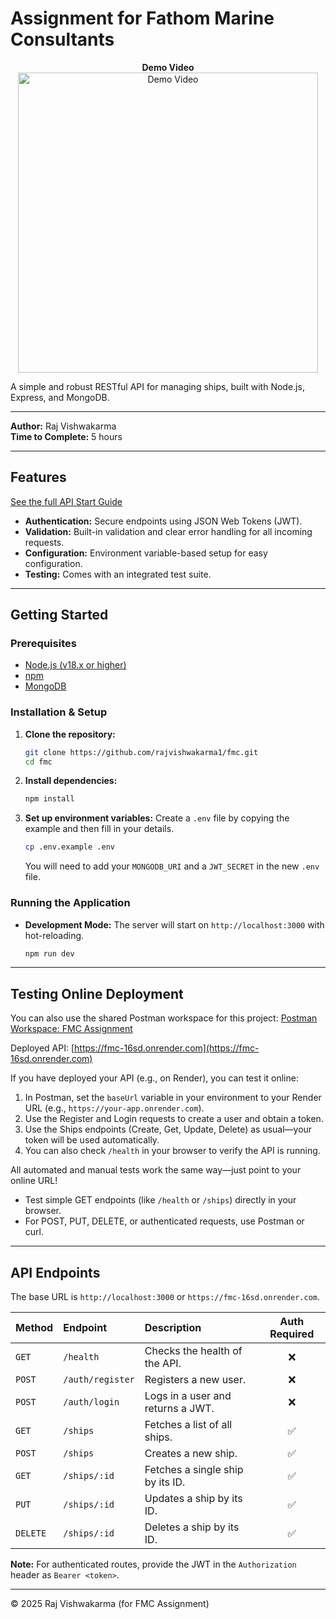 
# Assignment for Fathom Marine Consultants

<p align="center">
    <b>Demo Video</b><br>
    <a href="https://youtu.be/P4rkGS0oDI0" target="_blank">
        <img src="https://img.youtube.com/vi/P4rkGS0oDI0/0.jpg" alt="Demo Video" width="480"/>
    </a>
</p>

A simple and robust RESTful API for managing ships, built with Node.js, Express, and MongoDB.

---

**Author:** Raj Vishwakarma  
**Time to Complete:** 5 hours

---


## Features

[See the full API Start Guide](./api_start.md)

-   **Authentication:** Secure endpoints using JSON Web Tokens (JWT).
-   **Validation:** Built-in validation and clear error handling for all incoming requests.
-   **Configuration:** Environment variable-based setup for easy configuration.
-   **Testing:** Comes with an integrated test suite.

---

## Getting Started

### Prerequisites

-   [Node.js (v18.x or higher)](https://nodejs.org/)
-   [npm](https://www.npmjs.com/)
-   [MongoDB](https://www.mongodb.com/)

### Installation & Setup

1.  **Clone the repository:**
    ```sh
    git clone https://github.com/rajvishwakarma1/fmc.git
    cd fmc
    ```

2.  **Install dependencies:**
    ```sh
    npm install
    ```

3.  **Set up environment variables:**
    Create a `.env` file by copying the example and then fill in your details.
    ```sh
    cp .env.example .env
    ```
    You will need to add your `MONGODB_URI` and a `JWT_SECRET` in the new `.env` file.

### Running the Application

-   **Development Mode:**
    The server will start on `http://localhost:3000` with hot-reloading.
    ```sh
    npm run dev
    ```

---


## Testing Online Deployment


You can also use the shared Postman workspace for this project:
[Postman Workspace: FMC Assignment](https://www.postman.com/aerospace-geologist-77825313/workspace/fmc-assignment/environment/27784102-3522841f-5ea2-4375-8059-a2e3f6cf544d?action=share&creator=27784102&active-environment=27784102-3522841f-5ea2-4375-8059-a2e3f6cf544d)


Deployed API: [https://fmc-16sd.onrender.com](https://fmc-16sd.onrender.com)

If you have deployed your API (e.g., on Render), you can test it online:

1. In Postman, set the `baseUrl` variable in your environment to your Render URL (e.g., `https://your-app.onrender.com`).
2. Use the Register and Login requests to create a user and obtain a token.
3. Use the Ships endpoints (Create, Get, Update, Delete) as usual—your token will be used automatically.
4. You can also check `/health` in your browser to verify the API is running.

All automated and manual tests work the same way—just point to your online URL!

- Test simple GET endpoints (like `/health` or `/ships`) directly in your browser.
- For POST, PUT, DELETE, or authenticated requests, use Postman or curl.

---

## API Endpoints

The base URL is `http://localhost:3000` or `https://fmc-16sd.onrender.com`.

| Method | Endpoint             | Description                       | Auth Required |
| :----- | :------------------- | :-------------------------------- | :-----------: |
| `GET`  | `/health`            | Checks the health of the API.     |      ❌       |
| `POST` | `/auth/register`     | Registers a new user.             |      ❌       |
| `POST` | `/auth/login`        | Logs in a user and returns a JWT. |      ❌       |
| `GET`  | `/ships`             | Fetches a list of all ships.      |      ✅       |
| `POST` | `/ships`             | Creates a new ship.               |      ✅       |
| `GET`  | `/ships/:id`         | Fetches a single ship by its ID.  |      ✅       |
| `PUT`  | `/ships/:id`         | Updates a ship by its ID.         |      ✅       |
| `DELETE`| `/ships/:id`         | Deletes a ship by its ID.         |      ✅       |

**Note:** For authenticated routes, provide the JWT in the `Authorization` header as `Bearer <token>`.

---

© 2025 Raj Vishwakarma (for FMC Assignment)
